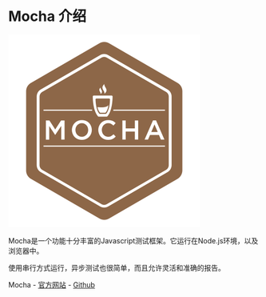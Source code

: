 # Mocha 介绍

![](/image/logo.svg)

Mocha是一个功能十分丰富的Javascript测试框架。它运行在Node.js环境，以及浏览器中。

使用串行方式运行，异步测试也很简单，而且允许灵活和准确的报告。

Mocha - [官方网站](http://mochajs.org/) - [Github](https://github.com/mochajs/mocha)
